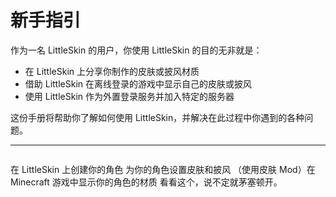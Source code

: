 # 新手指引

作为一名 LittleSkin 的用户，你使用 LittleSkin 的目的无非就是：

- 在 LittleSkin 上分享你制作的皮肤或披风材质
- 借助 LittleSkin 在离线登录的游戏中显示自己的皮肤或披风
- 使用 LittleSkin 作为外置登录服务并加入特定的服务器

这份手册将帮助你了解如何使用 LittleSkin，并解决在此过程中你遇到的各种问题。

---

<p style="margin-bottom: 2em"></p>

<NCard title="创建角色" link="./player" >
在 LittleSkin 上创建你的角色
</NCard>
<NCard title="设定材质" link="./textures" >
为你的角色设置皮肤和披风
</NCard>
<NCard title="配置 Mod" link="./mod" >
（使用皮肤 Mod）在 Minecraft 游戏中显示你的角色的材质
</NCard>
<NCard title="遇到问题了？" link="/faq/">
看看这个，说不定就茅塞顿开。
</NCard>
